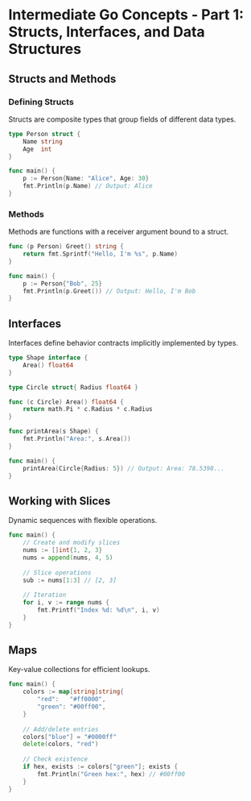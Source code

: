 # Intermediate Go Concepts - Part 1: Structs, Interfaces, and Data Structures

## Structs and Methods

### Defining Structs
Structs are composite types that group fields of different data types.

```go
type Person struct {
    Name string
    Age  int
}

func main() {
    p := Person{Name: "Alice", Age: 30}
    fmt.Println(p.Name) // Output: Alice
}
```

### Methods
Methods are functions with a receiver argument bound to a struct.

```go
func (p Person) Greet() string {
    return fmt.Sprintf("Hello, I'm %s", p.Name)
}

func main() {
    p := Person{"Bob", 25}
    fmt.Println(p.Greet()) // Output: Hello, I'm Bob
}
```

## Interfaces
Interfaces define behavior contracts implicitly implemented by types.

```go
type Shape interface {
    Area() float64
}

type Circle struct{ Radius float64 }

func (c Circle) Area() float64 {
    return math.Pi * c.Radius * c.Radius
}

func printArea(s Shape) {
    fmt.Println("Area:", s.Area())
}

func main() {
    printArea(Circle{Radius: 5}) // Output: Area: 78.5398...
}
```

## Working with Slices
Dynamic sequences with flexible operations.

```go
func main() {
    // Create and modify slices
    nums := []int{1, 2, 3}
    nums = append(nums, 4, 5)
    
    // Slice operations
    sub := nums[1:3] // [2, 3]
    
    // Iteration
    for i, v := range nums {
        fmt.Printf("Index %d: %d\n", i, v)
    }
}
```

## Maps
Key-value collections for efficient lookups.

```go
func main() {
    colors := map[string]string{
        "red":   "#ff0000",
        "green": "#00ff00",
    }
    
    // Add/delete entries
    colors["blue"] = "#0000ff"
    delete(colors, "red")
    
    // Check existence
    if hex, exists := colors["green"]; exists {
        fmt.Println("Green hex:", hex) // #00ff00
    }
}
```
